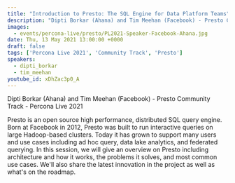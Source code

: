 ```yaml
---
title: "Introduction to Presto: The SQL Engine for Data Platform Teams"
description: "Dipti Borkar (Ahana) and Tim Meehan (Facebook) - Presto Community Track - Percona Live 2021"
images:
  - events/percona-live/presto/PL2021-Speaker-Facebook-Ahana.jpg
date: Thu, 13 May 2021 13:00:00 +0000
draft: false
tags: ['Percona Live 2021', 'Community Track', 'Presto']
speakers:
  - dipti_borkar
  - tim_meehan
youtube_id: xDhZac3p0_A
---
```


Dipti Borkar (Ahana) and Tim Meehan (Facebook) - Presto Community Track - Percona Live 2021

Presto is an open source high performance, distributed SQL query engine. Born at Facebook in 2012, Presto was built to run interactive queries on large Hadoop-based clusters. Today it has grown to support many users and use cases including ad hoc query, data lake analytics, and federated querying. In this session, we will give an overview on Presto including architecture and how it works, the problems it solves, and most common use cases. We'll also share the latest innovation in the project as well as what's on the roadmap.